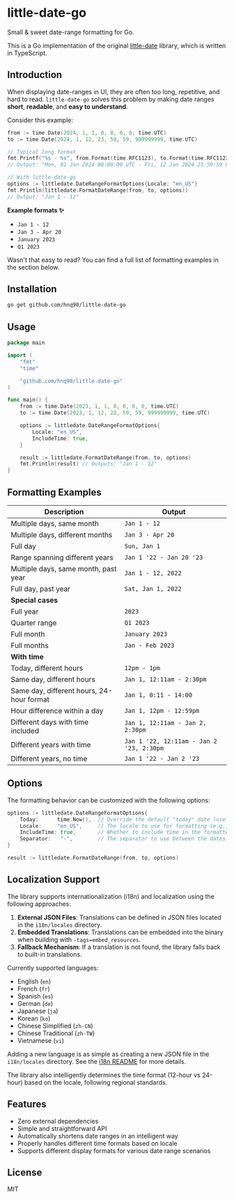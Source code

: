 # little-date-go

Small & sweet date-range formatting for Go.

This is a Go implementation of the original [little-date](https://github.com/vercel/little-date) library, which is written in TypeScript.

## Introduction

When displaying date-ranges in UI, they are often too long, repetitive, and hard to read. `little-date-go` solves this problem by making date ranges **short**, **readable**, and **easy to understand**.

Consider this example:

```go
from := time.Date(2024, 1, 1, 0, 0, 0, 0, time.UTC)
to := time.Date(2024, 1, 12, 23, 59, 59, 999999999, time.UTC)

// Typical long format
fmt.Printf("%s - %s", from.Format(time.RFC1123), to.Format(time.RFC1123))
// Output: "Mon, 01 Jan 2024 00:00:00 UTC - Fri, 12 Jan 2024 23:59:59 UTC"

// With little-date-go
options := littledate.DateRangeFormatOptions{Locale: "en_US"}
fmt.Println(littledate.FormatDateRange(from, to, options))
// Output: "Jan 1 - 12"
```

**Example formats ✨**

- `Jan 1 - 12`
- `Jan 3 - Apr 20`
- `January 2023`
- `Q1 2023`

Wasn't that easy to read? You can find a full list of formatting examples in the section below.

## Installation

```sh
go get github.com/hnq90/little-date-go
```

## Usage

```go
package main

import (
    "fmt"
    "time"

    "github.com/hnq90/little-date-go"
)

func main() {
    from := time.Date(2023, 1, 1, 0, 0, 0, 0, time.UTC)
    to := time.Date(2023, 1, 12, 23, 59, 59, 999999999, time.UTC)

    options := littledate.DateRangeFormatOptions{
        Locale: "en_US",
        IncludeTime: true,
    }

    result := littledate.FormatDateRange(from, to, options)
    fmt.Println(result) // Outputs: "Jan 1 - 12"
}
```

## Formatting Examples

| Description                               | Output                                   |
| ----------------------------------------- | ---------------------------------------- |
| Multiple days, same month                 | `Jan 1 - 12`                             |
| Multiple days, different months           | `Jan 3 - Apr 20`                         |
| Full day                                  | `Sun, Jan 1`                             |
| Range spanning different years            | `Jan 1 '22 - Jan 20 '23`                 |
| Multiple days, same month, past year      | `Jan 1 - 12, 2022`                       |
| Full day, past year                       | `Sat, Jan 1, 2022`                       |
| **Special cases**                         |                                          |
| Full year                                 | `2023`                                   |
| Quarter range                             | `Q1 2023`                                |
| Full month                                | `January 2023`                           |
| Full months                               | `Jan - Feb 2023`                         |
| **With time**                             |                                          |
| Today, different hours                    | `12pm - 1pm`                             |
| Same day, different hours                 | `Jan 1, 12:11am - 2:30pm`                |
| Same day, different hours, 24-hour format | `Jan 1, 0:11 - 14:00`                    |
| Hour difference within a day              | `Jan 1, 12pm - 12:59pm`                  |
| Different days with time included         | `Jan 1, 12:11am - Jan 2, 2:30pm`         |
| Different years with time                 | `Jan 1 '22, 12:11am - Jan 2 '23, 2:30pm` |
| Different years, no time                  | `Jan 1 '22 - Jan 2 '23`                  |

## Options

The formatting behavior can be customized with the following options:

```go
options := littledate.DateRangeFormatOptions{
    Today:      time.Now(),  // Override the default "today" date (useful for testing)
    Locale:     "en_US",     // The locale to use for formatting (e.g., "en_US", "en_GB")
    IncludeTime: true,       // Whether to include time in the formatted output
    Separator:   "-",        // The separator to use between the dates (e.g., "-", "to")
}

result := littledate.FormatDateRange(from, to, options)
```

## Localization Support

The library supports internationalization (i18n) and localization using the following approaches:

1. **External JSON Files**: Translations can be defined in JSON files located in the `i18n/locales` directory.
2. **Embedded Translations**: Translations can be embedded into the binary when building with `-tags=embed_resources`.
3. **Fallback Mechanism**: If a translation is not found, the library falls back to built-in translations.

Currently supported languages:
- English (`en`)
- French (`fr`)
- Spanish (`es`)
- German (`de`)
- Japanese (`ja`)
- Korean (`ko`)
- Chinese Simplified (`zh-CN`)
- Chinese Traditional (`zh-TW`)
- Vietnamese (`vi`)

Adding a new language is as simple as creating a new JSON file in the `i18n/locales` directory. See the [i18n README](i18n/README.md) for more details.

The library also intelligently determines the time format (12-hour vs 24-hour) based on the locale, following regional standards.

## Features

- Zero external dependencies
- Simple and straightforward API
- Automatically shortens date ranges in an intelligent way
- Properly handles different time formats based on locale
- Supports different display formats for various date range scenarios

## License

MIT